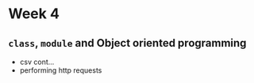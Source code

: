 # Week 4

## `class`, `module` and Object oriented programming

* csv cont...
* performing http requests

